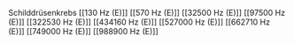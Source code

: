Schilddrüsenkrebs
[[130 Hz (E)]]
[[570 Hz (E)]]
[[32500 Hz (E)]]
[[97500 Hz (E)]]
[[322530 Hz (E)]]
[[434160 Hz (E)]]
[[527000 Hz (E)]]
[[662710 Hz (E)]]
[[749000 Hz (E)]]
[[988900 Hz (E)]]